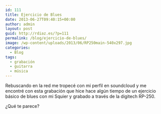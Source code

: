 ```yaml
---
id: 111
title: Ejercicio de Blues
date: 2013-06-27T09:40:15+00:00
author: admin
layout: post
guid: http://rdiaz.es/?p=111
permalink: /blog/ejercicio-de-blues/
image: /wp-content/uploads/2013/06/RP250main-540x297.jpg
categories:
  - Blog
tags:
  - grabación
  - guitarra
  - música
---
```

Rebuscando en la red me tropecé con mi perfil en soundcloud y me encontré con esta grabación que hice hace algún tiempo de un ejercicio básico de blues con mi Squier y grabado a través de la digitech RP-250.

¿Qué te parece?
